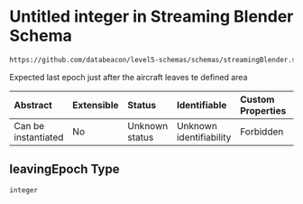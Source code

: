 # Untitled integer in Streaming Blender Schema

```txt
https://github.com/databeacon/level5-schemas/schemas/streamingBlender.schema.json#/properties/flights/properties/leavingEpoch
```

Expected last epoch just after the aircraft leaves te defined area

| Abstract            | Extensible | Status         | Identifiable            | Custom Properties | Additional Properties | Access Restrictions | Defined In                                                                                      |
| :------------------ | :--------- | :------------- | :---------------------- | :---------------- | :-------------------- | :------------------ | :---------------------------------------------------------------------------------------------- |
| Can be instantiated | No         | Unknown status | Unknown identifiability | Forbidden         | Allowed               | none                | [streamingBlender.schema.json\*](../../out/streamingBlender.schema.json "open original schema") |

## leavingEpoch Type

`integer`
